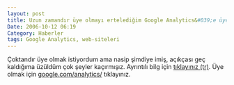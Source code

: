 ```yaml
---
layout: post
title: Uzun zamandır üye olmayı ertelediğim Google Analytics&#039;e üye oldum sonunda
Date: 2006-10-12 06:19
Category: Haberler
tags: Google Analytics, web-siteleri
---
```


Çoktandır üye olmak istiyordum ama nasip şimdiye imiş, açıkçası geç
kaldığıma üzüldüm çok şeyler kaçırmışız. Ayrıntılı bilg için [tıklayınız (tr)][]. Üye olmak için [google.com/analytics/][] tıklayınız.

  [tıklayınız (tr)]: http://www.bloglama.com/wp/?p=21
  [google.com/analytics/]: http://google.com/analytics/
